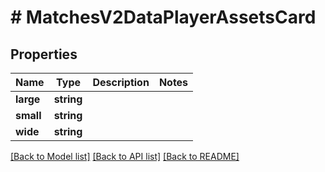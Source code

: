 # # MatchesV2DataPlayerAssetsCard

## Properties

Name | Type | Description | Notes
------------ | ------------- | ------------- | -------------
**large** | **string** |  |
**small** | **string** |  |
**wide** | **string** |  |

[[Back to Model list]](../../README.md#models) [[Back to API list]](../../README.md#endpoints) [[Back to README]](../../README.md)
